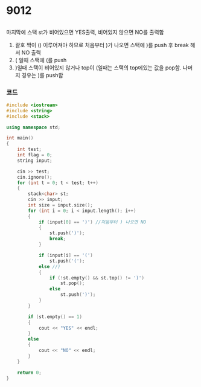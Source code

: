 # 9012

##

마지막에 스택 st가 비어있으면 YES출력, 비어있지 않으면 NO를 출력함

1. 괄호 짝이 () 이루어져야 하므로 처음부터 )가 나오면 스택에 )를 push 후 break 해서 NO 출력
2. ( 일때 스택에 (를 push
3. )일때 스택이 비어있지 않거나 top이 (일때는 스택의 top에있는 값을 pop함. 나머지 경우는 )를 push함

### 코드

```c++
#include <iostream>
#include <string>
#include <stack>

using namespace std;

int main()
{
    int test;
    int flag = 0;
    string input;

    cin >> test;
    cin.ignore();
    for (int t = 0; t < test; t++)
    {
        stack<char> st;
        cin >> input;
        int size = input.size();
        for (int i = 0; i < input.length(); i++)
        {
            if (input[0] == ')') //처음부터 ) 나오면 NO
            {
                st.push(')');
                break;
            }

            if (input[i] == '(')
                st.push('(');
            else //)
            {
                if (!st.empty() && st.top() != ')')
                    st.pop();
                else
                    st.push(')');
            }
        }

        if (st.empty() == 1)
        {
            cout << "YES" << endl;
        }
        else
        {
            cout << "NO" << endl;
        }
    }

    return 0;
}
```
